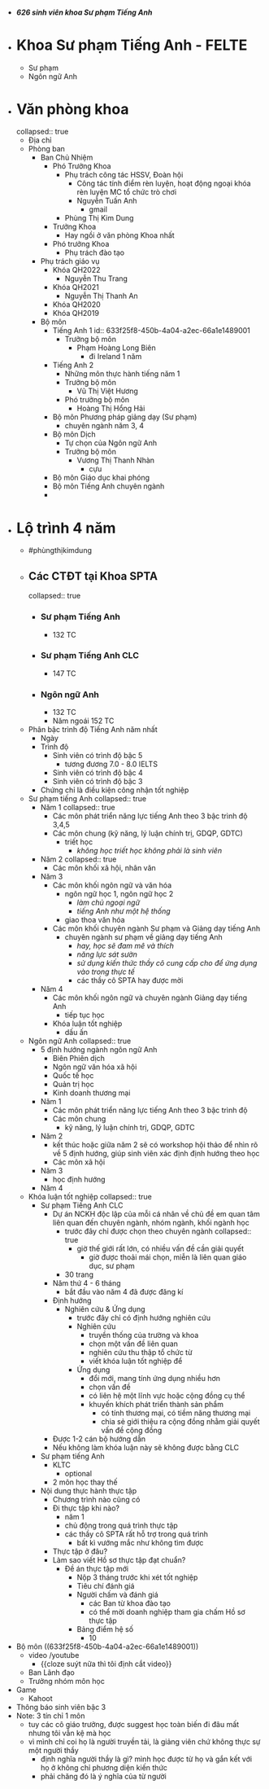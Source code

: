 - ##### 626 sinh viên khoa Sư phạm Tiếng Anh
- # Khoa Sư phạm Tiếng Anh - FELTE
	- Sư phạm
	- Ngôn ngữ Anh
- # Văn phòng khoa
  collapsed:: true
	- Địa chỉ
	- Phòng ban
		- Ban Chủ Nhiệm
			- Phó Trưởng Khoa
				- Phụ trách công tác HSSV, Đoàn hội
					- Công tác tính điểm rèn luyện, hoạt động ngoại khóa rèn luyện
					  MC tổ chức trò chơi
					- Nguyễn Tuấn Anh
						- gmail
				- Phùng Thị Kim Dung
			- Trưởng Khoa
				- Hay ngồi ở văn phòng Khoa nhất
			- Phó trưởng Khoa
				- Phụ trách đào tạo
		- Phụ trách giáo vụ
			- Khóa QH2022
				- Nguyễn Thu Trang
			- Khóa QH2021
				- Nguyễn Thị Thanh An
			- Khóa QH2020
			- Khóa QH2019
		- Bộ môn
			- Tiếng Anh 1
			  id:: 633f25f8-450b-4a04-a2ec-66a1e1489001
				- Trưởng bộ môn
					- Phạm Hoàng Long Biên
						- đi Ireland 1 năm
			- Tiếng Anh 2
				- Những môn thực hành tiếng năm 1
				- Trưởng bộ môn
					- Vũ Thị Việt Hương
				- Phó trưởng bộ môn
					- Hoàng Thị Hổng Hải
			- Bộ môn Phương pháp giảng dạy (Sư phạm)
				- chuyên ngành năm 3, 4
			- Bộ môn Dịch
				- Tự chọn của Ngôn ngữ Anh
				- Trưởng bộ môn
					- Vương Thị Thanh Nhàn
						- cựu
			- Bộ môn Giáo dục khai phóng
			- Bộ môn Tiếng Anh chuyên ngành
			-
- # Lộ trình 4 năm
	- #phùngthịkimdung
	- ## Các CTĐT tại Khoa SPTA
	  collapsed:: true
		- ### Sư phạm Tiếng Anh
			- 132 TC
		- ### Sư phạm Tiếng Anh CLC
			- 147 TC
		- ### Ngôn ngữ Anh
			- 132 TC
			- Năm ngoái 152 TC
	- Phân bậc trình độ Tiếng Anh năm nhất
		- Ngày
		- Trình độ
			- Sinh viên có trình độ bậc 5
				- tương đương 7.0 - 8.0 IELTS
			- Sinh viên có trình độ bậc 4
			- Sinh viên có trình độ bậc 3
		- Chứng chỉ là điều kiện công nhận tốt nghiệp
	- Sư phạm tiếng Anh
	  collapsed:: true
		- Năm 1
		  collapsed:: true
			- Các môn phát triển năng lực tiếng Anh theo 3 bậc trình độ 3,4,5
			- Các môn chung (kỹ năng, lý luận chính trị, GDQP, GDTC)
				- triết học
					- *không học triết học không phải là sinh viên*
		- Năm 2
		  collapsed:: true
			- Các môn khối xã hội, nhân văn
		- Năm 3
			- Các môn khối ngôn ngữ và văn hóa
				- ngôn ngữ học 1, ngôn ngữ học 2
					- *làm chủ ngoại ngữ*
					- *tiếng Anh như một hệ thống*
				- giao thoa văn hóa
			- Các môn khối chuyên ngành Sư phạm và Giảng dạy tiếng Anh
				- chuyên ngành sư phạm về giảng dạy tiếng Anh
					- *hay, học sẽ đam mê và thích*
					- *năng lực sát sườn*
					- *sử dụng kiến thức thầy cô cung cấp cho để ứng dụng vào trong thực tế*
					- các thầy cô SPTA hay được mời
		- Năm 4
			- Các môn khối ngôn ngữ và chuyên ngành Giảng dạy tiếng Anh
				- tiếp tục học
			- Khóa luận tốt nghiệp
				- dấu ấn
	- Ngôn ngữ Anh
	  collapsed:: true
		- 5 định hướng ngành ngôn ngữ Anh
			- Biên Phiên dịch
			- Ngôn ngữ văn hóa xã hội
			- Quốc tế học
			- Quản trị học
			- Kinh doanh thương mại
		- Năm 1
			- Các môn phát triển năng lực tiếng Anh theo 3 bậc trình độ
			- Các môn chung
				- kỹ năng, lý luận chính trị, GDQP, GDTC
		- Năm 2
			- kết thúc hoặc giữa năm 2 sẽ có workshop hội thảo để nhìn rõ về 5 định hướng, giúp sinh viên xác định định hướng theo học
			- Các môn xã hội
		- Năm 3
			- học định hướng
		- Năm 4
	- Khóa luận tốt nghiệp
	  collapsed:: true
		- Sư phạm Tiếng Anh CLC
			- Dự án NCKH độc lập của mỗi cá nhân về chủ đề em quan tâm liên quan đến chuyên ngành, nhóm ngành, khối ngành học
				- trước đây chỉ được chọn theo chuyên ngành
				  collapsed:: true
					- giờ thế giới rất lớn, có nhiều vấn đề cần giải quyết
						- giờ được thoải mái chọn, miễn là liên quan giáo dục, sư phạm
				- 30 trang
			- Năm thứ 4 - 6 tháng
				- bắt đầu vào năm 4 đã được đăng kí
			- Định hướng
				- Nghiên cứu & Ứng dụng
					- trước đây chỉ có định hướng nghiên cứu
					- Nghiên cứu
						- truyền thống của trường và khoa
						- chọn một vấn đề liên quan
						- nghiên cứu thu thập tổ chức từ
						- viết khóa luận tốt nghiệp để
					- Ứng dụng
						- đổi mới, mang tính ứng dụng nhiều hơn
						- chọn vấn đề
						- có liên hệ một lĩnh vực hoặc cộng đồng cụ thể
						- khuyến khích phát triển thành sản phẩm
							- có tính thương mại, có tiềm năng thương mại
							- chia sẻ giới thiệu ra cộng đồng nhằm giải quyết vấn đề cộng đồng
			- Được 1-2 cán bộ hướng dẫn
			- Nếu không làm khóa luận này sẽ không được bằng CLC
		- Sư phạm tiếng Anh
			- KLTC
				- optional
			- 2 môn học thay thế
		- Nội dung thực hành thực tập
			- Chương trình nào cũng có
			- Đi thực tập khi nào?
				- năm 1
				- chủ động trong quá trình thực tập
				- các thầy cô SPTA rất hỗ trợ trong quá trình
					- bất kì vướng mắc như không tìm được
			- Thực tập ở đâu?
			- Làm sao viết Hồ sơ thực tập đạt chuẩn?
				- Đề án thực tập mới
					- Nộp 3 tháng trước khi xét tốt nghiệp
					- Tiêu chí đánh giá
					- Người chấm và đánh giá
						- các Ban từ khoa đào tạo
						- có thể mời doanh nghiệp tham gia chấm Hồ sơ thực tập
					- Bảng điểm hệ số
						- 10
- Bộ môn ((633f25f8-450b-4a04-a2ec-66a1e1489001))
	- video /youtube
		- {{cloze suýt nữa thì tôi định cắt video}}
	- Ban Lãnh đạo
	- Trưởng nhóm môn học
- Game
	- Kahoot
- Thông báo sinh viên bậc 3
- Note: 3 tín chỉ 1 môn
	- tuy các cô giáo trưởng, được suggest học toàn biến đi đâu mất nhưng tôi vẫn kệ mà học
	- vì mình chỉ coi họ là người truyền tải, là giảng viên chứ không thực sự một người thầy
		- định nghĩa người thầy là gì? mình học được từ họ và gắn kết với họ ở không chỉ phương diện kiến thức
		- phải chăng đó là ý nghĩa của từ người